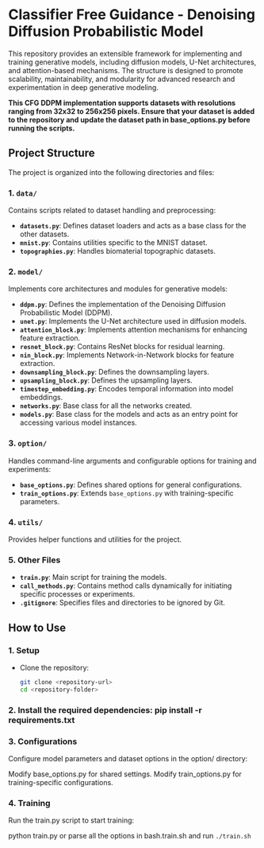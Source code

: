 # Classifier Free Guidance - Denoising Diffusion Probabilistic Model

This repository provides an extensible framework for implementing and training generative models, including diffusion models, U-Net architectures, and attention-based mechanisms. The structure is designed to promote scalability, maintainability, and modularity for advanced research and experimentation in deep generative modeling.

**This CFG DDPM implementation supports datasets with resolutions ranging from 32x32 to 256x256 pixels. Ensure that your dataset is added to the repository and update the dataset path in base_options.py before running the scripts.**


## Project Structure

The project is organized into the following directories and files:

### 1. `data/`
Contains scripts related to dataset handling and preprocessing:

- **`datasets.py`**: Defines dataset loaders and acts as a base class for the other datasets.
- **`mnist.py`**: Contains utilities specific to the MNIST dataset.
- **`topographies.py`**: Handles biomaterial topographic datasets.

### 2. `model/`
Implements core architectures and modules for generative models:
- **`ddpm.py`**: Defines the implementation of the Denoising Diffusion Probabilistic Model (DDPM).
- **`unet.py`**: Implements the U-Net architecture used in diffusion models.
- **`attention_block.py`**: Implements attention mechanisms for enhancing feature extraction.
- **`resnet_block.py`**: Contains ResNet blocks for residual learning.
- **`nin_block.py`**: Implements Network-in-Network blocks for feature extraction.
- **`downsampling_block.py`**: Defines the downsampling layers.
- **`upsampling_block.py`**: Defines the upsampling layers.
- **`timestep_embedding.py`**: Encodes temporal information into model embeddings.
- **`networks.py`**: Base class for all the networks created. 
- **`models.py`**: Base class for the models and acts as an entry point for accessing various model instances. 

### 3. `option/`
Handles command-line arguments and configurable options for training and experiments:
- **`base_options.py`**: Defines shared options for general configurations.
- **`train_options.py`**: Extends `base_options.py` with training-specific parameters.

### 4. `utils/`
Provides helper functions and utilities for the project.

### 5. Other Files
- **`train.py`**: Main script for training the models.
- **`call_methods.py`**: Contains method calls dynamically for initiating specific processes or experiments.
- **`.gitignore`**: Specifies files and directories to be ignored by Git.

## How to Use

### 1. **Setup**
- Clone the repository:
  ```bash
  git clone <repository-url>
  cd <repository-folder>


### 2. **Install the required dependencies: pip install -r requirements.txt**

### 3. Configurations
Configure model parameters and dataset options in the option/ directory:

Modify base_options.py for shared settings.
Modify train_options.py for training-specific configurations.

### 4. Training
Run the train.py script to start training:

python train.py or parse all the options in bash.train.sh and run `./train.sh`
